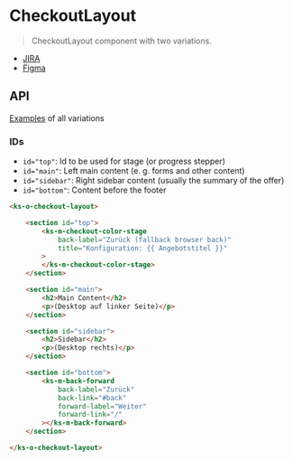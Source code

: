 # CheckoutLayout

> CheckoutLayout component with two variations.

- [JIRA](https://jira.migros.net/browse/MIDUWEB-736)
- [Figma](https://www.figma.com/design/thNWJxDbPikhVAE95eEHLI/Design-System-Pages-%7C%C2%A0Klubschule?m=dev&node-id=5966%3A71085)

## API

[Examples](../../pages/CheckoutLayout.html) of all variations

### IDs

- `id="top"`: Id to be used for stage (or progress stepper)
- `id="main"`: Left main content (e. g. forms and other content)
- `id="sidebar"`: Right sidebar content (usually the summary of the offer)
- `id="bottom"`: Content before the footer


```html
<ks-o-checkout-layout>

    <section id="top">
        <ks-m-checkout-color-stage 
            back-label="Zurück (fallback browser back)" 
            title="Konfiguration: {{ Angebotstitel }}"
        >
        </ks-m-checkout-color-stage>
    </section>

    <section id="main">
        <h2>Main Content</h2>
        <p>(Desktop auf linker Seite)</p>
    </section>

    <section id="sidebar">
        <h2>Sidebar</h2>
        <p>(Desktop rechts)</p>
    </section>

    <section id="bottom">
        <ks-m-back-forward
            back-label="Zurück"
            back-link="#back"
            forward-label="Weiter"
            forward-link="/"
        ></ks-m-back-forward>
    </section>

</ks-o-checkout-layout>
```